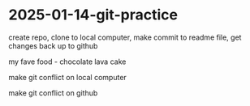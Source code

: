 # 2025-01-14-git-practice
create repo, clone to local computer, make commit to readme file, get changes back up to github

my fave food - chocolate lava cake

make git conflict on local computer

make git conflict on github

